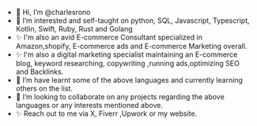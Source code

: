 - 👋 Hi, I’m @charlesrono
- 👀 I’m interested and self-taught on python, SQL, Javascript, Typescript, Kotlin, Swift, Ruby, Rust and Golang
- ✨ I'm also an avid E-commerce Consultant specialized in Amazon,shopify, E-commerce ads and E-commerce Marketing overall.
- ✨ I'm also a digital marketing specialist maintaining an E-commerce blog, keyword researching, copywriting ,running ads,optimizing SEO and Backlinks.
- 🌱 I’m have learnt some of the above languages and currently learning others on the list.
- 💞️ I’m looking to collaborate on any projects regarding the above languages or any interests mentioned above.
- ✨ Reach out to me via  X, Fiverr ,Upwork or my website.
